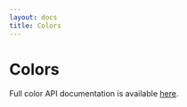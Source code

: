 ```yaml
---
layout: docs
title: Colors
---
```


# Colors

Full color API documentation is available [here](/cibotech/evilplot/scaladoc/jvm/com/cibo/evilplot/colors/index.html).
